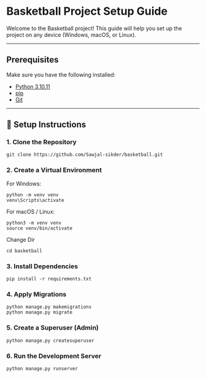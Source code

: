 # Basketball Project Setup Guide

Welcome to the Basketball project! This guide will help you set up the project on any device (Windows, macOS, or Linux).

---

##  Prerequisites

Make sure you have the following installed:

- [Python 3.10.11](https://www.python.org/downloads/)
- [pip](https://pip.pypa.io/en/stable/)
- [Git](https://git-scm.com/)

---

## 🧱 Setup Instructions

### 1. Clone the Repository

``` 
git clone https://github.com/Sawjal-sikder/basketball.git
```
### 2. Create a Virtual Environment

For Windows:
```
python -m venv venv
venv\Scripts\activate

```
For macOS / Linux:
```
python3 -m venv venv
source venv/bin/activate
```
Change Dir
```
cd basketball
```

### 3. Install Dependencies

```
pip install -r requirements.txt

```
### 4. Apply Migrations


```
python manage.py makemigrations
python manage.py migrate

```
### 5. Create a Superuser (Admin)


```
python manage.py createsuperuser

```
### 6. Run the Development Server


```
python manage.py runserver

```
